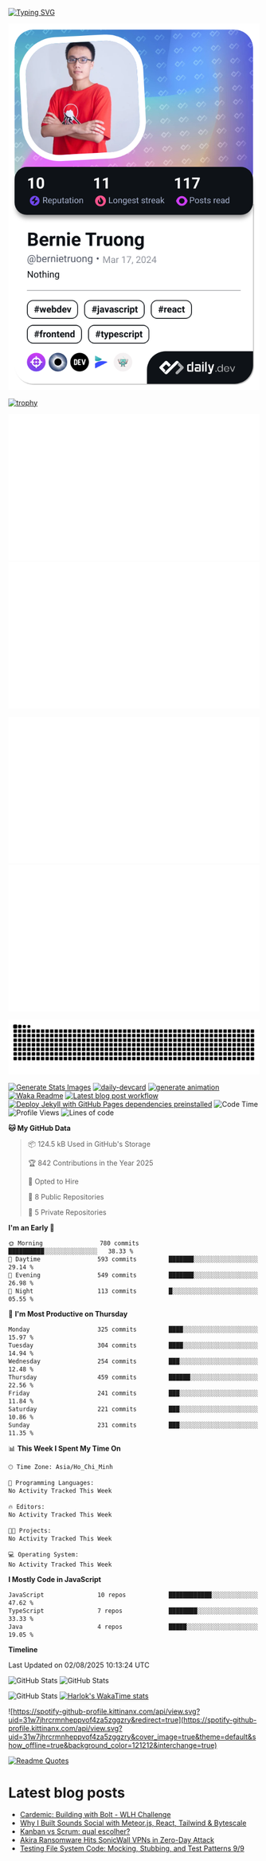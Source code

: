[![Typing SVG](https://readme-typing-svg.demolab.com?font=Fira+Code&pause=1000&color=F37022&center=true&vCenter=true&random=true&width=435&lines=A+Senior+Student+at+FPT+University;A+Member+of+Japanese+Software+Club;A+Passionate+and+Curiosity+Developer)](https://git.io/typing-svg)

<div align="center">
   <a href="https://app.daily.dev/bernietruong">
      <img src="./devcard.png" width="652" alt="Bernie Truong's Dev Card"/>
   </a>
</div>

[![trophy](https://github-profile-trophy.vercel.app/?username=i-am-truong&theme=buddhism)](https://github.com/ryo-ma/github-profile-trophy)

![](https://raw.githubusercontent.com/i-am-truong/i-am-truong/master/generated/languages.svg#gh-dark-mode-only)
![](https://raw.githubusercontent.com/i-am-truong/i-am-truong/master/generated/overview.svg#gh-dark-mode-only)

![](https://raw.githubusercontent.com/i-am-truong/i-am-truong/master/generated/overview.svg#gh-light-mode-only)
![](https://raw.githubusercontent.com/i-am-truong/i-am-truong/master/generated/languages.svg#gh-light-mode-only)

<picture>
  <source
    media="(prefers-color-scheme: dark)"
    srcset="https://raw.githubusercontent.com/i-am-truong/i-am-truong/output/github-contribution-grid-snake-dark.svg"
  />
  <source
    media="(prefers-color-scheme: light)"
    srcset="https://raw.githubusercontent.com/i-am-truong/i-am-truong/output/github-contribution-grid-snake.svg"
  />
  <img
    alt="github contribution grid snake animation"
    src="https://raw.githubusercontent.com/i-am-truong/i-am-truong/output/github-contribution-grid-snake.svg"
  />
</picture>

<!--START_SECTION:waka-->
[![Generate Stats Images](https://github.com/i-am-truong/i-am-truong/actions/workflows/githubstats.yml/badge.svg)](https://github.com/i-am-truong/i-am-truong/actions/workflows/githubstats.yml)
[![daily-devcard](https://github.com/i-am-truong/i-am-truong/actions/workflows/main.yml/badge.svg)](https://github.com/i-am-truong/i-am-truong/actions/workflows/main.yml)
[![generate animation](https://github.com/i-am-truong/i-am-truong/actions/workflows/snake.yml/badge.svg)](https://github.com/i-am-truong/i-am-truong/actions/workflows/snake.yml)
[![Waka Readme](https://github.com/i-am-truong/i-am-truong/actions/workflows/waka-readme.yml/badge.svg)](https://github.com/i-am-truong/i-am-truong/actions/workflows/waka-readme.yml)
[![Latest blog post workflow](https://github.com/i-am-truong/i-am-truong/actions/workflows/blog-post-workflow.yml/badge.svg)](https://github.com/i-am-truong/i-am-truong/actions/workflows/blog-post-workflow.yml)
[![Deploy Jekyll with GitHub Pages dependencies preinstalled](https://github.com/i-am-truong/i-am-truong/actions/workflows/jekyll-gh-pages.yml/badge.svg)](https://github.com/i-am-truong/i-am-truong/actions/workflows/jekyll-gh-pages.yml)
![Code Time](http://img.shields.io/badge/Code%20Time-14%20hrs%2031%20mins-blue)
![Profile Views](http://img.shields.io/badge/Profile%20Views-123-blue)
![Lines of code](https://img.shields.io/badge/From%20Hello%20World%20I%27ve%20Written-566.6%20thousand%20lines%20of%20code-blue)

**🐱 My GitHub Data** 

> 📦 124.5 kB Used in GitHub's Storage 
 > 
> 🏆 842 Contributions in the Year 2025
 > 
> 💼 Opted to Hire
 > 
> 📜 8 Public Repositories 
 > 
> 🔑 5 Private Repositories 
 > 
**I'm an Early 🐤** 

```text
🌞 Morning                780 commits         ██████████░░░░░░░░░░░░░░░   38.33 % 
🌆 Daytime                593 commits         ███████░░░░░░░░░░░░░░░░░░   29.14 % 
🌃 Evening                549 commits         ███████░░░░░░░░░░░░░░░░░░   26.98 % 
🌙 Night                  113 commits         █░░░░░░░░░░░░░░░░░░░░░░░░   05.55 % 
```
📅 **I'm Most Productive on Thursday** 

```text
Monday                   325 commits         ████░░░░░░░░░░░░░░░░░░░░░   15.97 % 
Tuesday                  304 commits         ████░░░░░░░░░░░░░░░░░░░░░   14.94 % 
Wednesday                254 commits         ███░░░░░░░░░░░░░░░░░░░░░░   12.48 % 
Thursday                 459 commits         ██████░░░░░░░░░░░░░░░░░░░   22.56 % 
Friday                   241 commits         ███░░░░░░░░░░░░░░░░░░░░░░   11.84 % 
Saturday                 221 commits         ███░░░░░░░░░░░░░░░░░░░░░░   10.86 % 
Sunday                   231 commits         ███░░░░░░░░░░░░░░░░░░░░░░   11.35 % 
```


📊 **This Week I Spent My Time On** 

```text
🕑︎ Time Zone: Asia/Ho_Chi_Minh

💬 Programming Languages: 
No Activity Tracked This Week

🔥 Editors: 
No Activity Tracked This Week

🐱‍💻 Projects: 
No Activity Tracked This Week

💻 Operating System: 
No Activity Tracked This Week
```

**I Mostly Code in JavaScript** 

```text
JavaScript               10 repos            ████████████░░░░░░░░░░░░░   47.62 % 
TypeScript               7 repos             ████████░░░░░░░░░░░░░░░░░   33.33 % 
Java                     4 repos             █████░░░░░░░░░░░░░░░░░░░░   19.05 % 
```



**Timeline**



 Last Updated on 02/08/2025 10:13:24 UTC
<!--END_SECTION:waka-->

![GitHub Stats](https://github-readme-stats.vercel.app/api?username=i-am-truong&show=reviews,discussions_started,discussions_answered,prs_merged,prs_merged_percentage&theme=ambient_gradient&rank_icon=percentile&show_icons=true&include_all_commits=true&hide_border=true&count_private=true)
![GitHub Stats](https://streak-stats.demolab.com?user=i-am-truong&theme=ambient_gradient&hide_border=true)

![GitHub Stats](https://github-readme-stats.vercel.app/api/top-langs/?username=i-am-truong&theme=ambient_gradient&show_icons=true&hide_border=true&layout=compact)
[![Harlok's WakaTime stats](https://github-readme-stats.vercel.app/api/wakatime?username=iamtruong&theme=ambient_gradient&layout=compact&custom_title=Bernie%20Truong's%20WakaTime%20Stats)](https://github.com/anuraghazra/github-readme-stats)

![https://spotify-github-profile.kittinanx.com/api/view.svg?uid=31w7jhrcrmnheppvof4za5zggzry&redirect=true](https://spotify-github-profile.kittinanx.com/api/view.svg?uid=31w7jhrcrmnheppvof4za5zggzry&cover_image=true&theme=default&show_offline=true&background_color=121212&interchange=true)

[![Readme Quotes](https://quotes-github-readme.vercel.app/api?type=horizontal&theme=github_blue)](https://github.com/piyushsuthar/github-readme-quotes)


# Latest blog posts
<!-- BLOG-POST-LIST:START -->
- [Cardemic: Building with Bolt - WLH Challenge](https://dev.to/ariondev/cardemic-building-with-bolt-wlh-challenge-267k)
- [Why I Built Sounds Social with Meteor.js, React, Tailwind &amp; Bytescale](https://dev.to/matteodem/why-i-built-sounds-social-with-meteorjs-react-tailwind-bytescale-4373)
- [Kanban vs Scrum: qual escolher?](https://dev.to/lucaspereiradesouzat/kanban-vs-scrum-qual-escolher-5c7k)
- [Akira Ransomware Hits SonicWall VPNs in Zero-Day Attack](https://dev.to/neerajlovecyber/akira-ransomware-hits-sonicwall-vpns-in-zero-day-attack-5f15)
- [Testing File System Code: Mocking, Stubbing, and Test Patterns 9/9](https://dev.to/rezmoss/testing-file-system-code-mocking-stubbing-and-test-patterns-99-1fkh)
<!-- BLOG-POST-LIST:END -->

<!-- START gadpp -->
